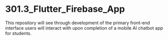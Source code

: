 # 301.3_Flutter_Firebase_App
 This repository will see through development of the primary front-end interface users will interact with upon completion of a mobile AI chatbot app for students.
